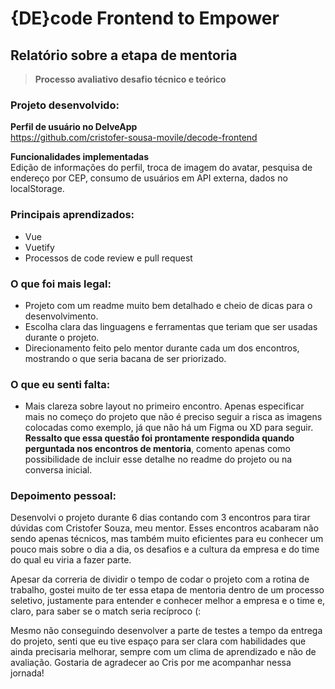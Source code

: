 # {DE}code Frontend to Empower

## Relatório sobre a etapa de mentoria
> **Processo avaliativo desafio técnico e teórico**

### Projeto desenvolvido:
**Perfil de usuário no DelveApp**  
https://github.com/cristofer-sousa-movile/decode-frontend

**Funcionalidades implementadas**  
Edição de informações do perfil, troca de imagem do avatar, pesquisa de endereço por CEP, consumo de usuários em API externa, dados no localStorage.

### Principais aprendizados:
- Vue
- Vuetify
- Processos de code review e pull request

### O que foi mais legal:
- Projeto com um readme muito bem detalhado e cheio de dicas para o desenvolvimento. 
- Escolha clara das linguagens e ferramentas que teriam que ser usadas durante o projeto.
- Direcionamento feito pelo mentor durante cada um dos encontros, mostrando o que seria bacana de ser priorizado.

### O que eu senti falta:
- Mais clareza sobre layout no primeiro encontro.
Apenas especificar mais no começo do projeto que não é preciso seguir a risca as imagens colocadas como exemplo,
já que não há um Figma ou XD para seguir. **Ressalto que essa questão foi prontamente respondida quando perguntada nos encontros de mentoria**, comento apenas como possibilidade de incluir esse detalhe no readme do projeto ou na conversa inicial.

### Depoimento pessoal:
Desenvolvi o projeto durante 6 dias contando com 3 encontros para tirar dúvidas com Cristofer Souza, meu mentor.
Esses encontros acabaram não sendo apenas técnicos, mas também muito eficientes para eu conhecer um pouco mais sobre o dia a dia, os desafios e a cultura da empresa e do time do qual eu viria a fazer parte. 

Apesar da correria de dividir o tempo de codar o projeto com a rotina de trabalho, gostei muito de ter essa etapa de mentoria dentro de um processo seletivo, justamente para entender e conhecer melhor a empresa e o time e, claro, para saber se o match seria recíproco (:

Mesmo não conseguindo desenvolver a parte de testes a tempo da entrega do projeto, senti que eu tive espaço para ser clara com habilidades que ainda precisaria melhorar, sempre com um clima de aprendizado e não de avaliação. Gostaria de agradecer ao Cris por me acompanhar nessa jornada!
